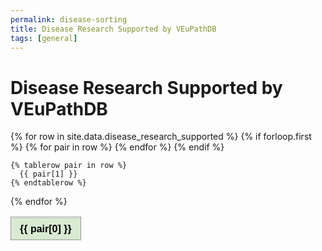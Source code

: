 ```yaml
---
permalink: disease-sorting
title: Disease Research Supported by VEuPathDB
tags: [general]
---
```

<style>

div.static-content {

  table.sortable th button {
    background: transparent;
    border: none;
    font-size: 100%;
    font-weight: bold;
    outline: none;
    cursor: pointer;
    text-align: left;
  }

  table.diseases {
    border-collapse: collapse;

    thead th {
      background: #d9ead3;
      position: -webkit-sticky;
      position: sticky;
      top: 7em;
      z-index: 2;
      box-shadow: inset 0 1px 0 #999, inset 0 -1px 0 #999;
    }
    td, th {
      border: 1px solid #999;
      padding: 0.5rem;
    }
    .col1 {
      background: #ead1dd;
    }
    .col3 {
      background: #fff2cc;
    }
  }
  @media only screen and (max-width: 50em) {
    table.diseases thead th {
      top: 0;
    }
  }
}


</style>

<h1>Disease Research Supported by VEuPathDB</h1>

<div class="static-content">


<table class="diseases sortable">
  {% for row in site.data.disease_research_supported %}
    {% if forloop.first %}
    <thead>
    <tr>
      {% for pair in row %}
        <th><button>{{ pair[0] }}<span aria-hidden="true"></span></button></th>
      {% endfor %}
    </tr>
    </thead>
    {% endif %}
    
    {% tablerow pair in row %}
      {{ pair[1] }}
    {% endtablerow %}
    
  {% endfor %}
</table>


</div>



<script>

/*
 *   This content is licensed according to the W3C Software License at
 *   https://www.w3.org/Consortium/Legal/2015/copyright-software-and-document
 *
 *   File:   sortable-table.js
 *
 *   Desc:   Adds sorting to a HTML data table that implements ARIA Authoring Practices
 */

'use strict';

class SortableTable {
  constructor(tableNode) {
    this.tableNode = tableNode;

    this.columnHeaders = tableNode.querySelectorAll('thead th');

    this.sortColumns = [];

    for (var i = 0; i < this.columnHeaders.length; i++) {
      var ch = this.columnHeaders[i];
      var buttonNode = ch.querySelector('button');
      if (buttonNode) {
        this.sortColumns.push(i);
        buttonNode.setAttribute('data-column-index', i);
        buttonNode.addEventListener('click', this.handleClick.bind(this));
      }
    }

    this.optionCheckbox = document.querySelector(
      'input[type="checkbox"][value="show-unsorted-icon"]'
    );

    if (this.optionCheckbox) {
      this.optionCheckbox.addEventListener(
        'change',
        this.handleOptionChange.bind(this)
      );
      if (this.optionCheckbox.checked) {
        this.tableNode.classList.add('show-unsorted-icon');
      }
    }
  }

  setColumnHeaderSort(columnIndex) {
    if (typeof columnIndex === 'string') {
      columnIndex = parseInt(columnIndex);
    }

    for (var i = 0; i < this.columnHeaders.length; i++) {
      var ch = this.columnHeaders[i];
      var buttonNode = ch.querySelector('button');
      if (i === columnIndex) {
        var value = ch.getAttribute('aria-sort');
        if (value === 'descending') {
          ch.setAttribute('aria-sort', 'ascending');
          this.sortColumn(
            columnIndex,
            'ascending',
            ch.classList.contains('num')
          );
        } else {
          ch.setAttribute('aria-sort', 'descending');
          this.sortColumn(
            columnIndex,
            'descending',
            ch.classList.contains('num')
          );
        }
      } else {
        if (ch.hasAttribute('aria-sort') && buttonNode) {
          ch.removeAttribute('aria-sort');
        }
      }
    }
  }

  sortColumn(columnIndex, sortValue, isNumber) {
    function compareValues(a, b) {
      if (sortValue === 'ascending') {
        if (a.value === b.value) {
          return 0;
        } else {
          if (isNumber) {
            return a.value - b.value;
          } else {
            return a.value < b.value ? -1 : 1;
          }
        }
      } else {
        if (a.value === b.value) {
          return 0;
        } else {
          if (isNumber) {
            return b.value - a.value;
          } else {
            return a.value > b.value ? -1 : 1;
          }
        }
      }
    }

    if (typeof isNumber !== 'boolean') {
      isNumber = false;
    }

    var tbodyNode = this.tableNode.querySelector('tbody');
    var rowNodes = [];
    var dataCells = [];

    var rowNode = tbodyNode.firstElementChild;

    var index = 0;
    while (rowNode) {
      rowNodes.push(rowNode);
      var rowCells = rowNode.querySelectorAll('th, td');
      var dataCell = rowCells[columnIndex];

      var data = {};
      data.index = index;
      data.value = dataCell.textContent.toLowerCase().trim();
      if (isNumber) {
        data.value = parseFloat(data.value);
      }
      dataCells.push(data);
      rowNode = rowNode.nextElementSibling;
      index += 1;
    }

    dataCells.sort(compareValues);

    // remove rows
    while (tbodyNode.firstChild) {
      tbodyNode.removeChild(tbodyNode.lastChild);
    }

    // add sorted rows
    for (var i = 0; i < dataCells.length; i += 1) {
      tbodyNode.appendChild(rowNodes[dataCells[i].index]);
    }
  }

  /* EVENT HANDLERS */

  handleClick(event) {
    var tgt = event.currentTarget;
    this.setColumnHeaderSort(tgt.getAttribute('data-column-index'));
  }

  handleOptionChange(event) {
    var tgt = event.currentTarget;

    if (tgt.checked) {
      this.tableNode.classList.add('show-unsorted-icon');
    } else {
      this.tableNode.classList.remove('show-unsorted-icon');
    }
  }
}

// Initialize sortable table buttons
document.addEventListener('DOMContentLoaded', function () {
  console.log("pepe");
  var sortableTables = document.querySelectorAll('table.sortable');
  for (var i = 0; i < sortableTables.length; i++) {
    new SortableTable(sortableTables[i]);
  }
});


</script>


